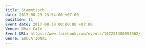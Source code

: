 ```yaml
---
title: Stammtisch
date: 2017-08-29 23:54:00 +07:00
position: 11
Event date: 2017-08-30 00:00:00 +07:00
Venue: Nhac Cafe
Event URL: https://www.facebook.com/events/162231300994862/
Genre: EDUCATIONAL
---
```


